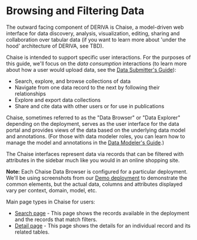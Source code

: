 # Browsing and Filtering Data

The outward facing component of DERIVA is Chaise,  a model-driven web interface for data discovery, analysis, visualization, editing, sharing and collaboration over tabular data (if you want to learn more about 'under the hood' architecture of DERIVA, see TBD).

Chaise is intended to support specific user interactions. For the purposes of this guide, we'll focus on the _data consumption_ interactions (to learn more about how a user would upload data, see the [Data Submitter's Guide](../data-submitter-guide/introduction.html)):

* Search, explore, and browse collections of data
* Navigate from one data record to the next by following their relationships
* Explore and export data collections
* Share and cite data with other users or for use in publications

Chaise, sometimes referred to as the "Data Browser" or "Data Explorer" depending on the deployment, serves as the user interface for the data portal and provides views of the data based on the underlying data model and annotations. (For those with data modeler roles, you can learn how to manage the model and annotations in the [Data Modeler's Guide](../data-modeler-guide/introduction.html).)

The Chaise interfaces represent data via records that can be filtered with attributes in the sidebar much like you would in an online shopping site.

**Note:** Each Chaise Data Browser is configured for a particular deployment. We'll be using screenshots from our [Demo deployment](https://tutorial.derivacloud.org/) to demonstrate the common elements, but the actual data, columns and attributes displayed vary per context, domain, model, etc.

Main page types in Chaise for users:

* [Search page](search-page.html) - This page shows the records available in the deployment and the records that match filters.
* [Detail page](detail-page.html) - This page shows the details for an individual record and its related tables.
